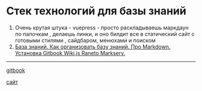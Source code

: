 # Стек технологий для базы знаний

1. Очень крутая штука - vuepress - просто раскладываешь маркдаун по папочкам , делаешь линки, и оно билдит все в статический сайт с готовыми стилями , сайдбаром, менюхами и поиском
2. [База знаний. Как организовать базу знаний. Про Markdown. Установка Gitbook Wiki.js Raneto Markserv.](https://www.youtube.com/watch?v=9hruCcHC4FY)

***

[gitbook](<../Стандарт обмеры/Стандарт обмерный план.md>)

[сайт](https://neoluxe.gitbook.io/base-of-knowledges/standart-obmery/standart-obmernyi-plan)
